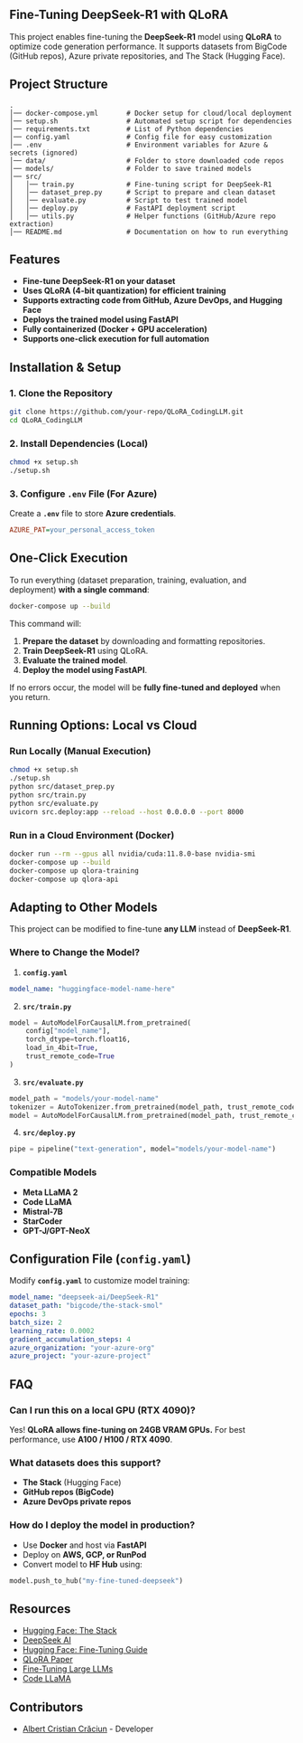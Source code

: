 ## Fine-Tuning DeepSeek-R1 with QLoRA

This project enables fine-tuning the **DeepSeek-R1** model using **QLoRA**
to optimize code generation performance.
It supports datasets from BigCode (GitHub repos), Azure private repositories,
and The Stack (Hugging Face).

## **Project Structure**
```
.
│── docker-compose.yml       # Docker setup for cloud/local deployment
│── setup.sh                 # Automated setup script for dependencies
│── requirements.txt         # List of Python dependencies
│── config.yaml              # Config file for easy customization
│── .env                     # Environment variables for Azure & secrets (ignored)
│── data/                    # Folder to store downloaded code repos
│── models/                  # Folder to save trained models
│── src/
│   │── train.py             # Fine-tuning script for DeepSeek-R1
│   │── dataset_prep.py      # Script to prepare and clean dataset
│   │── evaluate.py          # Script to test trained model
│   │── deploy.py            # FastAPI deployment script
│   │── utils.py             # Helper functions (GitHub/Azure repo extraction)
│── README.md                # Documentation on how to run everything
```

## **Features**
- **Fine-tune DeepSeek-R1 on your dataset**
- **Uses QLoRA (4-bit quantization) for efficient training**
- **Supports extracting code from GitHub, Azure DevOps, and Hugging Face**
- **Deploys the trained model using FastAPI**
- **Fully containerized (Docker + GPU acceleration)**
- **Supports one-click execution for full automation**

## **Installation & Setup**
### **1. Clone the Repository**
```bash
git clone https://github.com/your-repo/QLoRA_CodingLLM.git
cd QLoRA_CodingLLM
```

### **2. Install Dependencies (Local)**
```bash
chmod +x setup.sh
./setup.sh
```

### **3. Configure `.env` File (For Azure)**
Create a **`.env`** file to store **Azure credentials**.
```ini
AZURE_PAT=your_personal_access_token
```

## **One-Click Execution**
To run everything (dataset preparation, training, evaluation, and deployment)
**with a single command**:
```bash
docker-compose up --build
```
This command will:
1. **Prepare the dataset** by downloading and formatting repositories.
2. **Train DeepSeek-R1** using QLoRA.
3. **Evaluate the trained model**.
4. **Deploy the model using FastAPI**.

If no errors occur, the model will be **fully fine-tuned and deployed** when you return.

## **Running Options: Local vs Cloud**
### **Run Locally (Manual Execution)**
```bash
chmod +x setup.sh
./setup.sh
python src/dataset_prep.py
python src/train.py
python src/evaluate.py
uvicorn src.deploy:app --reload --host 0.0.0.0 --port 8000
```

### **Run in a Cloud Environment (Docker)**
```bash
docker run --rm --gpus all nvidia/cuda:11.8.0-base nvidia-smi
docker-compose up --build
docker-compose up qlora-training
docker-compose up qlora-api
```

## **Adapting to Other Models**
This project can be modified to fine-tune **any LLM** instead of **DeepSeek-R1**.

### **Where to Change the Model?**
1. **`config.yaml`**
```yaml
model_name: "huggingface-model-name-here"
```
2. **`src/train.py`**
```python
model = AutoModelForCausalLM.from_pretrained(
    config["model_name"],
    torch_dtype=torch.float16,
    load_in_4bit=True,
    trust_remote_code=True
)
```
3. **`src/evaluate.py`**
```python
model_path = "models/your-model-name"
tokenizer = AutoTokenizer.from_pretrained(model_path, trust_remote_code=True)
model = AutoModelForCausalLM.from_pretrained(model_path, trust_remote_code=True)
```
4. **`src/deploy.py`**
```python
pipe = pipeline("text-generation", model="models/your-model-name")
```
### **Compatible Models**
- **Meta LLaMA 2**
- **Code LLaMA**
- **Mistral-7B**
- **StarCoder**
- **GPT-J/GPT-NeoX**

## **Configuration File (`config.yaml`)**
Modify **`config.yaml`** to customize model training:
```yaml
model_name: "deepseek-ai/DeepSeek-R1"
dataset_path: "bigcode/the-stack-smol"
epochs: 3
batch_size: 2
learning_rate: 0.0002
gradient_accumulation_steps: 4
azure_organization: "your-azure-org"
azure_project: "your-azure-project"
```

## **FAQ**
### **Can I run this on a local GPU (RTX 4090)?**
Yes! **QLoRA allows fine-tuning on 24GB VRAM GPUs.**
For best performance, use **A100 / H100 / RTX 4090**.

### **What datasets does this support?**
- **The Stack** (Hugging Face)
- **GitHub repos (BigCode)**
- **Azure DevOps private repos**

### **How do I deploy the model in production?**
- Use **Docker** and host via **FastAPI**
- Deploy on **AWS, GCP, or RunPod**
- Convert model to **HF Hub** using:
```python
model.push_to_hub("my-fine-tuned-deepseek")
```

## **Resources**
- [Hugging Face: The Stack](https://huggingface.co/datasets/bigcode/the-stack)
- [DeepSeek AI](https://huggingface.co/deepseek-ai)
- [Hugging Face: Fine-Tuning Guide](https://huggingface.co/docs/transformers/training)
- [QLoRA Paper](https://arxiv.org/abs/2305.14314)
- [Fine-Tuning Large LLMs](https://huggingface.co/learn/cookbook/fine_tuning_code_llm_on_single_gpu)
- [Code LLaMA](https://huggingface.co/codellama)

## **Contributors**
- [Albert Cristian Crăciun](https://www.linkedin.com/in/albertc1078/) - Developer
